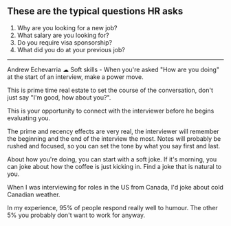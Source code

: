 ## These are the typical questions HR asks

1. Why are you looking for a new job?
1. What salary are you looking for?
1. Do you require visa sponsorship?
1. What did you do at your previous job?



---
Andrew Echevarria ☁
Soft skills - When you're asked "How are you doing" at the start of an interview, make a power move.

This is prime time real estate to set the course of the conversation, don't just say "I'm good, how about you?".

This is your opportunity to connect with the interviewer before he begins evaluating you.

The prime and recency effects are very real, the interviewer will remember the beginning and the end of the interview the most. Notes will probably be rushed and focused, so you can set the tone by what you say first and last.

About how you're doing, you can start with a soft joke. If it's morning, you can joke about how the coffee is just kicking in. Find a joke that is natural to you.

When I was interviewing for roles in the US from Canada, I'd joke about cold Canadian weather.

In my experience, 95% of people respond really well to humour. The other 5% you probably don't want to work for anyway.